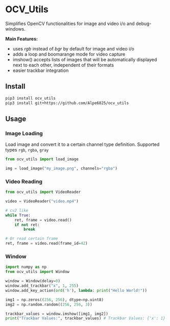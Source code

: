 # OCV_Utils 

Simplifies OpenCV functionalities for image and video i/o and debug-windows.

**Main Features:**
- uses _rgb_ instead of _bgr_ by default for image and video i/o
- adds a loop and boomarange mode for video capture
- imshow() accepts lists of images that will be automatically displayed next to each other, independent of their formats
- easier trackbar integration

## Install

```bash
pip3 install ocv_utils
pip3 install git+https://github.com/Alpe6825/ocv_utils
```

## Usage

### Image Loading

Load image and convert it to a certain channel type definition. Supported types `rgb`, `rgba`, `gray`

```python
from ocv_utils import load_image

img = load_image("my_image.png", channels="rgba")
```

### Video Reading

```python
from ocv_utils import VideoReader

video = VideoReader("video.mp4")

# cv2 like
while True:
    ret, frame = video.read()
    if not ret:
        break

# Or read certain frame
ret, frame = video.read(frame_id=42)
```



### Window
```python
import numpy as np
from ocv_utils import Window

window = Window(delay=0)
window.add_trackbar("x", 1, 255)
window.add_key_action(ord('h'), lambda: print("Hello World!"))

img1 = np.zeros((256, 256), dtype=np.uint8)
img2 = np.random.random((256, 256, 3))

trackbar_values = window.imshow([img1, img2])
print("Trackbar Values:", trackbar_values) # Trackbar Values: {'x': 1}

```